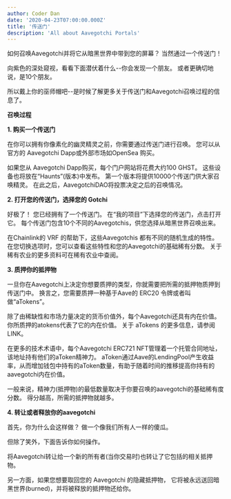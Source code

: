 ```yaml
---
author: Coder Dan
date: '2020-04-23T07:00:00.000Z'
title: '传送门'
description: 'All about Aavegotchi Portals'
---
```


如何召唤Aavegotchi并将它从暗黑世界中带到您的屏幕？ 当然通过一个传送门！

向紫色的深处窥视，看看下面潜伏着什么--你会发现一个朋友。 或者更确切地说，是10个朋友。

所以戴上你的巫师帽吧--是时候了解更多关于传送门和Aavegotchi召唤过程的信息了。


**召唤过程**


**1. 购买一个传送门**

在你可以拥有你像素化的幽灵精灵之前，你需要通过传送门进行召唤。 您可以从官方的 Aavegotchi Dapp或外部市场如OpenSea 购买。

如果您从 Aavegotchi Dapp购买，每个门户网站将花费大约100 GHST。 这些设备也将放在“Haunts”(版本)中发布。 第一个版本将提供10000个传送门供大家召唤精灵。 在此之后，AavegotchiDAO将投票决定之后的召唤情况。


**2. 打开您的传送门，选择您的 Gotchi**

好极了！ 您已经拥有了一个传送门。 在“我的项目”下选择您的传送门，点击打开它。 每个传送门包含10个不同的Aavegotchis，供您选择从暗黑世界召唤出来。

在Chainlink的 VRF 的帮助下，这些Aavegotchis 都有不同的随机生成的特性。 在您切换选项时，您可以查看这些特性和您的Aavegotchi的基础稀有分数。 关于稀有农业的更多资料可在稀有农业中查阅。


**3. 质押你的抵押物**

一旦你在Aavegotchi上决定你想要质押的类型，你就需要把所需的抵押物质押到传送门中。 换言之，您需要质押一种基于Aave的 ERC20 令牌或者叫做“aTokens”。

除了由稀缺性和市场力量决定的货币价值外，每个Aavegotchi还具有内在价值。 你所质押的atokens代表了它的内在价值。 关于 aTokens 的更多信息，请参阅LINK。

在更多的技术术语中，每个Aavegotchi ERC721 NFT管理着一个托管合同地址，该地址持有他们的aToken精神力。 aToken通过Aave的LendingPool产生收益率，从而增加钱包中持有的aToken数量，有助于随着时间的推移提高你持有的aavegotchi内在价值。

一般来说，精神力(抵押物)的最低数量取决于你要召唤的aavegotchi的基础稀有度分数。 得分越高，所需的抵押物就越多。


**4. 转让或者释放你的aavegotchi**

首先，你为什么会这样做？ 做一个像我们所有人一样的傻瓜。

但除了笑外，下面告诉你如何操作。

将Aavegotchi转让给一个新的所有者(当你交易时)也转让了它包括的相关抵押物。

另一方面，如果您想要取回您的 Aavegotchi 的隐藏抵押物， 它将被永远送回暗黑世界(burned)，并将被释放的抵押物还给你。 

